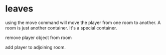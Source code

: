 leaves
======

using the move command will move the player from one room to another. A room is just another container. It's a special container.

remove player object from room

add player to adjoining room.
